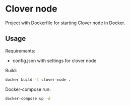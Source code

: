 # Clover node
Project with Dockerfile for starting Clover node in Docker.
## Usage
Requirements:
* config.json with settings for clover node

Build: 
```bash
docker build -t clover-node .
```

Docker-compose run:
```bash
docker-compose up -d
```
